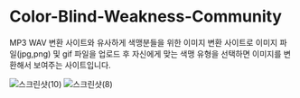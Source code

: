 # Color-Blind-Weakness-Community
MP3 WAV 변환 사이트와 유사하게 색맹분들을 위한 이미지 변환 사이트로 이미지 파일(jpg,png) 및 gif 파일을 업로드 후 자신에게 맞는
색맹 유형을 선택하면 이미지를 변환해서 보여주는 사이트입니다.

![스크린샷(10)](https://github.com/CHeonNoePung/Color-Blind-Weakness-Community/assets/100755527/d27f8279-e8ef-4ba5-ab45-2c16005460a3)
![스크린샷(8)](https://github.com/CHeonNoePung/Color-Blind-Weakness-Community/assets/100755527/3df8b22e-659e-4e4b-afc3-7ec9a00c666c)

